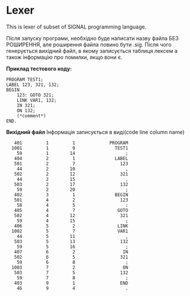 # Lexer
This is lexer of subset of SIGNAL programming language.

  Після запуску програми, необхідно буде написати назву файла БЕЗ РОШИРЕННЯ, але роширення файла повино бути .sig. Після чого генерується вихідний файл, в якому записується таблиця лексем а також інформацію про помилки, якщо вони є.

<b>Приклад тестового коду:</b>
```
PROGRAM TEST1;
LABEL 123, 321, 132;
BEGIN
	123: GOTO 321;
	LINK VAR1, 132;
	IN 321;
	ON 132;
	(*comment*)
END.
```
<b>Вихідний файл</b>
Iнформація записується в виді(code      line    column                name)

       401         1         1             PROGRAM
      1001         1         9               TEST1
        59         1        14                   ;
       404         2         1               LABEL
       501         2         7                 123
        44         2        10                   ,
       502         2        12                 321
        44         2        15                   ,
       503         2        17                 132
        59         2        20                   ;
       402         3         1               BEGIN
       501         4         2                 123
        58         4         5                   :
       405         4         7                GOTO
       502         4        12                 321
        59         4        15                   ;
       406         5         2                LINK
      1002         5         7                VAR1
        44         5        11                   ,
       503         5        13                 132
        59         5        16                   ;
       407         6         2                  IN
       502         6         5                 321
        59         6         8                   ;
      1003         7         2                  ON
       503         7         5                 132
        59         7         8                   ;
       403         9         1                 END
        46         9         4                   .
